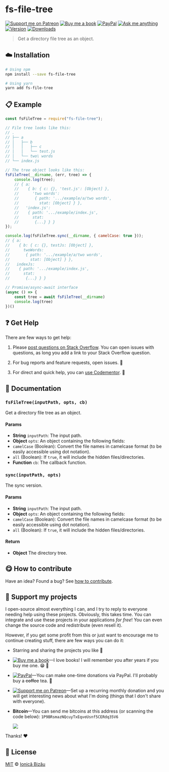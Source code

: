 <!-- Please do not edit this file. Edit the `blah` field in the `package.json` instead. If in doubt, open an issue. -->


# fs-file-tree

 [![Support me on Patreon][badge_patreon]][patreon] [![Buy me a book][badge_amazon]][amazon] [![PayPal][badge_paypal_donate]][paypal-donations] [![Ask me anything](https://img.shields.io/badge/ask%20me-anything-1abc9c.svg)](https://github.com/IonicaBizau/ama) [![Version](https://img.shields.io/npm/v/fs-file-tree.svg)](https://www.npmjs.com/package/fs-file-tree) [![Downloads](https://img.shields.io/npm/dt/fs-file-tree.svg)](https://www.npmjs.com/package/fs-file-tree)

> Get a directory file tree as an object.

## :cloud: Installation

```sh
# Using npm
npm install --save fs-file-tree

# Using yarn
yarn add fs-file-tree
```


## :clipboard: Example



```js
const fsFileTree = require("fs-file-tree");

// File tree looks like this:
// .
// ├── a
// │   ├── b
// │   │   ├── c
// │   │   └── test.js
// │   └── two\ words
// └── index.js

// The tree object looks like this:
fsFileTree(__dirname, (err, tree) => {
    console.log(tree);
    // { a:
    //    { b: { c: {}, 'test.js': [Object] },
    //      'two words':
    //       { path: '.../example/a/two words',
    //         stat: [Object] } },
    //   'index.js':
    //    { path: '.../example/index.js',
    //      stat:
    //       {...} } }
});

console.log(fsFileTree.sync(__dirname, { camelCase: true }));
// { a:
//    { b: { c: {}, testJs: [Object] },
//      twoWords:
//       { path: '.../example/a/two words',
//         stat: [Object] } },
//   indexJs:
//    { path: '.../example/index.js',
//      stat:
//       {...} } }

// Promise/async-await interface
(async () => {
    const tree = await fsFileTree(__dirname)
    console.log(tree)
})()
```





## :question: Get Help

There are few ways to get help:

 1. Please [post questions on Stack Overflow](https://stackoverflow.com/questions/ask). You can open issues with questions, as long you add a link to your Stack Overflow question.
 2. For bug reports and feature requests, open issues. :bug:

 3. For direct and quick help, you can [use Codementor](https://www.codementor.io/johnnyb). :rocket:




## :memo: Documentation


### `fsFileTree(inputPath, opts, cb)`
Get a directory file tree as an object.

#### Params

- **String** `inputPath`: The input path.
- **Object** `opts`: An object containing the following fields:
 - `camelCase` (Boolean): Convert the file names in camelcase format (to be easily accessible using dot notation).
 - `all` (Boolean): If `true`, it will include the hidden files/directories.
- **Function** `cb`: The callback function.

### `sync(inputPath, opts)`
The sync version.

#### Params

- **String** `inputPath`: The input path.
- **Object** `opts`: An object containing the following fields:
 - `camelCase` (Boolean): Convert the file names in camelcase format (to be easily accessible using dot notation).
 - `all` (Boolean): If `true`, it will include the hidden files/directories.

#### Return
- **Object** The directory tree.



## :yum: How to contribute
Have an idea? Found a bug? See [how to contribute][contributing].


## :sparkling_heart: Support my projects

I open-source almost everything I can, and I try to reply to everyone needing help using these projects. Obviously,
this takes time. You can integrate and use these projects in your applications *for free*! You can even change the source code and redistribute (even resell it).

However, if you get some profit from this or just want to encourage me to continue creating stuff, there are few ways you can do it:


 - Starring and sharing the projects you like :rocket:
 - [![Buy me a book][badge_amazon]][amazon]—I love books! I will remember you after years if you buy me one. :grin: :book:
 - [![PayPal][badge_paypal]][paypal-donations]—You can make one-time donations via PayPal. I'll probably buy a ~~coffee~~ tea. :tea:
 - [![Support me on Patreon][badge_patreon]][patreon]—Set up a recurring monthly donation and you will get interesting news about what I'm doing (things that I don't share with everyone).
 - **Bitcoin**—You can send me bitcoins at this address (or scanning the code below): `1P9BRsmazNQcuyTxEqveUsnf5CERdq35V6`

    ![](https://i.imgur.com/z6OQI95.png)


Thanks! :heart:



## :scroll: License

[MIT][license] © [Ionică Bizău][website]


[badge_patreon]: https://ionicabizau.github.io/badges/patreon.svg
[badge_amazon]: https://ionicabizau.github.io/badges/amazon.svg
[badge_paypal]: https://ionicabizau.github.io/badges/paypal.svg
[badge_paypal_donate]: https://ionicabizau.github.io/badges/paypal_donate.svg

[patreon]: https://www.patreon.com/ionicabizau
[amazon]: http://amzn.eu/hRo9sIZ
[paypal-donations]: https://www.paypal.com/cgi-bin/webscr?cmd=_s-xclick&hosted_button_id=RVXDDLKKLQRJW

[license]: http://showalicense.com/?fullname=Ionic%C4%83%20Biz%C4%83u%20%3Cbizauionica%40gmail.com%3E%20(https%3A%2F%2Fionicabizau.net)&year=2016#license-mit
[website]: https://ionicabizau.net
[contributing]: /CONTRIBUTING.md
[docs]: /DOCUMENTATION.md

